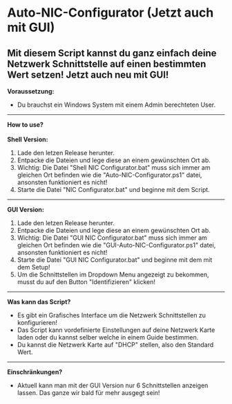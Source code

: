 # Auto-NIC-Configurator (Jetzt auch mit GUI)
Mit diesem Script kannst du ganz einfach deine Netzwerk Schnittstelle auf einen bestimmten Wert setzen!
Jetzt auch neu mit GUI!
----------------------------------------------------------------------------------------------
**Voraussetzung:**
- Du brauchst ein Windows System mit einem Admin berechteten User.
----------------------------------------------------------------------------------------------
**How to use?**<br/><br/>
**Shell Version:**
1. Lade den letzen Release herunter. 
2. Entpacke die Dateien und lege diese an einem gewünschten Ort ab.
3. Wichtig: Die Datei "Shell NIC Configurator.bat" muss sich immer am gleichen Ort befinden wie die
"Auto-NIC-Configurator.ps1" datei, ansonsten funktioniert es nicht!
4. Starte die Datei "NIC Configurator.bat" und beginne mit dem Script.
----------------------------------------------------------------------------------------------
**GUI Version:**
1. Lade den letzen Release herunter.
2. Entpacke die Dateien und lege diese an einem gewünschten Ort ab.
3. Wichtig: Die Datei "GUI NIC Configurator.bat" muss sich immer am gleichen Ort befinden wie die
"GUI-Auto-NIC-Configurator.ps1" datei, ansonsten funktioniert es nicht!
4. Starte die Datei "GUI NIC Configurator.bat" und beginne mit dem mit dem Setup!
5. Um die Schnittstellen im Dropdown Menu angezeigt zu bekommen, musst du auf den Button "Identifizieren" klicken!
----------------------------------------------------------------------------------------------
**Was kann das Script?**
- Es gibt ein Grafisches Interface um die Netzwerk Schnittstellen zu konfigurieren!
- Das Script kann vordefinierte Einstellungen auf deine Netzwerk Karte laden oder du kannst selber welche in einem Guide bestimmen.
- Du kannst die Netzwerk Karte auf "DHCP" stellen, also den Standard Wert.
----------------------------------------------------------------------------------------------
**Einschränkungen?**
- Aktuell kann man mit der GUI Version nur 6 Schnittstellen anzeigen lassen. Das ganze wir bald für mehr ausgegt sein!
